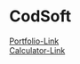 # CodSoft
<a href="https://bhavyadbhardwaj.github.io/Cod/#"> Portfolio-Link </a>
<br>
<a href="https://bhavyadbhardwaj.github.io/Calc/"> Calculator-Link </a>

